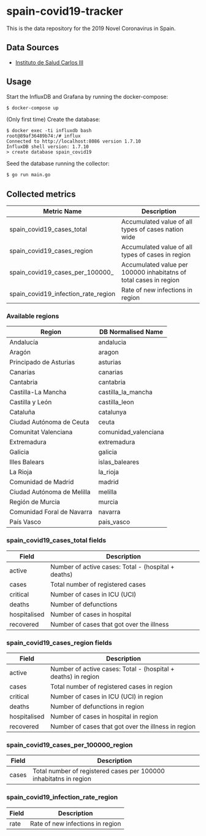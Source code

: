 # spain-covid19-tracker
This is the data repository for the 2019 Novel Coronavirus in Spain.

## Data Sources
* [Instituto de Salud Carlos III](https://covid19.isciii.es/)

## Usage

Start the InfluxDB and Grafana by running the docker-compose:
```bash
$ docker-compose up
```

(Only first time) Create the database:
```shell
$ docker exec -ti influxdb bash
root@89af36489b74:/# influx
Connected to http://localhost:8086 version 1.7.10
InfluxDB shell version: 1.7.10
> create database spain_covid19
```

Seed the database running the collector:
```bash
$ go run main.go
```

## Collected metrics

| Metric Name | Description |
|-------------|-------------|
| spain_covid19_cases_total | Accumulated value of all types of cases nation wide |
| spain_covid19_cases_region | Accumulated value of all types of cases in region |
| spain_covid19_cases_per_100000_<region> | Accumulated value per 100000 inhabitatns of total cases in region |
| spain_covid19_infection_rate_region | Rate of new infections in region |

### Available regions

| Region | DB Normalised Name |
|--------|--------------------|
| Andalucía | andalucia |
| Aragón | aragon |
| Principado de Asturias | asturias |
| Canarias | canarias |
| Cantabria | cantabria |
| Castilla-La Mancha | castilla_la_mancha |
| Castilla y León | castilla_leon |
| Cataluña | catalunya |
| Ciudad Autónoma de Ceuta | ceuta |
| Comunitat Valenciana | comunidad_valenciana |
| Extremadura | extremadura |
| Galicia | galicia |
| Illes Balears | islas_baleares |
| La Rioja | la_rioja |
| Comunidad de Madrid | madrid |
| Ciudad Autónoma de Melilla | melilla |
| Región de Murcia | murcia |
| Comunidad Foral de Navarra | navarra |
| País Vasco | pais_vasco |

### spain_covid19_cases_total fields

| Field | Description |
|-------|-------------|
| active | Number of active cases: Total - (hospital + deaths) |
| cases | Total number of registered cases |
| critical | Number of cases in ICU (UCI)|
| deaths | Number of defunctions  |
| hospitalised | Number of cases in hospital |
| recovered | Number of cases that got over the illness |

### spain_covid19_cases_region fields

| Field | Description |
|-------|-------------|
| active | Number of active cases: Total - (hospital + deaths) in region |
| cases | Total number of registered cases in region |
| critical | Number of cases in ICU (UCI) in region |
| deaths | Number of defunctions in region |
| hospitalised | Number of cases in hospital in region |
| recovered | Number of cases that got over the illness in region |

### spain_covid19_cases_per_100000_region

| Field | Description |
|-------|-------------|
| cases | Total number of registered cases per 100000 inhabitatns in region |

### spain_covid19_infection_rate_region 

| Field | Description |
|-------|-------------|
| rate | Rate of new infections in region |
